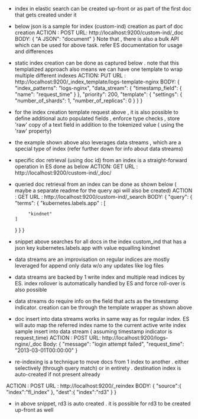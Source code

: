 * index in elastic search can be created up-front or as part of the first doc that gets created under it 
* below json is a sample for index (custom-ind) creation as part of doc creation 
ACTION : POST
URL: http://localhost:9200/custom-ind/_doc
BODY:
{ "A JSON": "document" }
Note that , there is also a bulk API which can be used for above task. refer ES documentation for usage and differences
* static index creation can be done as captured below . note that this templatized approach also means we can have one template to wrap multiple different indexes
ACTION: PUT
URL : http://localhost:9200/_index_template/logs-template-nginx
BODY: 
{
  "index_patterns": "logs-nginx",
  "data_stream": {
    "timestamp_field": {
      "name": "request_time"
    }
  },
  "priority": 200,
  "template": {
    "settings": {
      "number_of_shards": 1,
      "number_of_replicas": 0
    }
  }
}

* for the index creation template request above , it is also possible to define additional auto populated fields , enforce type checks , store 'raw' copy of a text field in addition to the tokenized value ( using the 'raw' property) 
* the example shown above also leverages data streams , which are a special type of index (refer further down for info about data streams) 
* specific doc retrieval (using doc id) from an index is a straight-forward operation in ES done as below
ACTION: GET
URL :  http://localhost:9200/custom-ind/_doc/<doc id>
* queried doc retrieval from an index can be done as shown below ( maybe a separate readme for the query api will also be created)
ACTION : GET
URL :  http://localhost:9200/custom-ind/_search
BODY: {
  "query": {
    "terms": {
      "kubernetes.labels.app" : [
           
           "kindnet"
      ]
    }
  }
}
* snippet above searches for all docs in the index custom_ind that has a json key kubernetes.labels.app with value equalling kindnet 
* data streams are an improvisation on regular indices are mostly leveraged for append only data w/o any updates like log files
* data streams are backed by 1 write index and multiple read indices by ES. index rollover is automatically handled by ES and force roll-over is also possible 
* data streams do require info on the field that acts as the timestamp indicator. creation can be through the template wrapper as shown above 
* doc insert into data streams works in same way as for regular index. ES will auto map the referred index name to the current active write index 
 sample insert into data stream ( assuming timestamp indicator is request_time)
ACTION : POST
URL: http://localhost:9200/logs-nginx/_doc
Body:
{
  "message": "login attempt failed",
  "request_time": "2013-03-01T00:00:00"
}

* re-indexing is a technique to move docs from 1 index to another . either selectively (through query match) or in entirety . destination index is auto-created if not present already 

ACTION : POST
URL : http://localhost:9200/_reindex
BODY:
{
   "source":{
      "index":"fl_index"
   },
   "dest":{
      "index":"rd3"
   }
}

* in above snippet, rd3 is auto created . it is possible for rd3 to be created up-front as well



